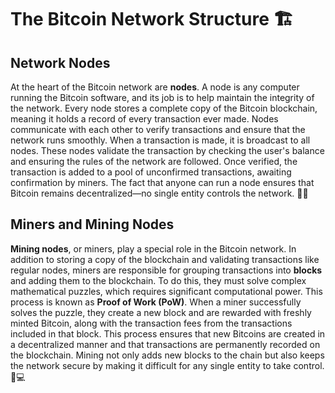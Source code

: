 # The Bitcoin Network Structure 🏗️

## Network Nodes 

At the heart of the Bitcoin network are **nodes**. A node is any computer running the Bitcoin software, and its job is to help maintain the integrity of the network. Every node stores a complete copy of the Bitcoin blockchain, meaning it holds a record of every transaction ever made. Nodes communicate with each other to verify transactions and ensure that the network runs smoothly. When a transaction is made, it is broadcast to all nodes. These nodes validate the transaction by checking the user's balance and ensuring the rules of the network are followed. Once verified, the transaction is added to a pool of unconfirmed transactions, awaiting confirmation by miners. The fact that anyone can run a node ensures that Bitcoin remains decentralized—no single entity controls the network. 🔗📡

## Miners and Mining Nodes

**Mining nodes**, or miners, play a special role in the Bitcoin network. In addition to storing a copy of the blockchain and validating transactions like regular nodes, miners are responsible for grouping transactions into **blocks** and adding them to the blockchain. To do this, they must solve complex mathematical puzzles, which requires significant computational power. This process is known as **Proof of Work (PoW)**. When a miner successfully solves the puzzle, they create a new block and are rewarded with freshly minted Bitcoin, along with the transaction fees from the transactions included in that block. This process ensures that new Bitcoins are created in a decentralized manner and that transactions are permanently recorded on the blockchain. Mining not only adds new blocks to the chain but also keeps the network secure by making it difficult for any single entity to take control. 🧮💻